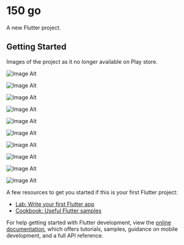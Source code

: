 # 150 go

A new Flutter project.

## Getting Started


Images of the project as it no longer available on Play store.

![Image Alt](https://github.com/mnelic/Uber-Clone_App-150go/blob/f5c0f922028a24b3e580563832c01ee5d0f5fc12/eight.jpeg)

![Image Alt](https://github.com/mnelic/Uber-Clone_App-150go/blob/f5c0f922028a24b3e580563832c01ee5d0f5fc12/eleven.jpeg)

![Image Alt](https://github.com/mnelic/Uber-Clone_App-150go/blob/f5c0f922028a24b3e580563832c01ee5d0f5fc12/five.jpeg)

![Image Alt](https://github.com/mnelic/Uber-Clone_App-150go/blob/f5c0f922028a24b3e580563832c01ee5d0f5fc12/four.jpeg)

![Image Alt](https://github.com/mnelic/Uber-Clone_App-150go/blob/f5c0f922028a24b3e580563832c01ee5d0f5fc12/nine.jpeg)

![Image Alt](https://github.com/mnelic/Uber-Clone_App-150go/blob/f5c0f922028a24b3e580563832c01ee5d0f5fc12/one.jpeg)

![Image Alt](https://github.com/mnelic/Uber-Clone_App-150go/blob/535226687641c3d70b411bcb929dd00e32466453/two.jpeg)

![Image Alt](https://github.com/mnelic/Uber-Clone_App-150go/blob/535226687641c3d70b411bcb929dd00e32466453/three.jpeg)

![Image Alt](https://github.com/mnelic/Uber-Clone_App-150go/blob/535226687641c3d70b411bcb929dd00e32466453/ten.jpeg)

![Image Alt](https://github.com/mnelic/Uber-Clone_App-150go/blob/535226687641c3d70b411bcb929dd00e32466453/six.jpeg)

 


A few resources to get you started if this is your first Flutter project:

- [Lab: Write your first Flutter app](https://docs.flutter.dev/get-started/codelab)
- [Cookbook: Useful Flutter samples](https://docs.flutter.dev/cookbook)

For help getting started with Flutter development, view the
[online documentation](https://docs.flutter.dev/), which offers tutorials,
samples, guidance on mobile development, and a full API reference.
